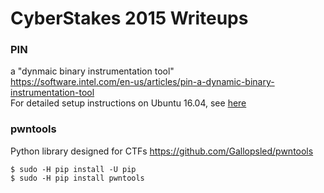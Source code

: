 # CyberStakes 2015 Writeups

### PIN
a "dynmaic binary instrumentation tool"  
https://software.intel.com/en-us/articles/pin-a-dynamic-binary-instrumentation-tool  
For detailed setup instructions on Ubuntu 16.04, see [here](PIN.md)

### pwntools
Python library designed for CTFs
https://github.com/Gallopsled/pwntools
```
$ sudo -H pip install -U pip
$ sudo -H pip install pwntools
```
